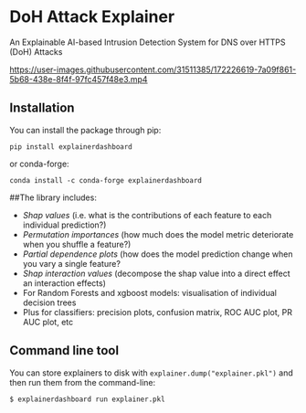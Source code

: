 # DoH Attack Explainer
An Explainable AI-based Intrusion Detection System for DNS over HTTPS (DoH) Attacks
<!-- ![dashboard_recording_First_Frame](https://user-images.githubusercontent.com/31511385/169506515-39478118-e37f-4c81-aa2c-72cd5ba07b54.png) -->



https://user-images.githubusercontent.com/31511385/172226619-7a09f861-5b68-438e-8f4f-97fc457f48e3.mp4

## Installation

You can install the package through pip:

`pip install explainerdashboard`

or conda-forge:

`conda install -c conda-forge explainerdashboard`


##The library includes:
- *Shap values* (i.e. what is the contributions of each feature to each individual prediction?)
- *Permutation importances* (how much does the model metric deteriorate when you shuffle a feature?)
- *Partial dependence plots* (how does the model prediction change when you vary a single feature?
- *Shap interaction values* (decompose the shap value into a direct effect an interaction effects)
- For Random Forests and xgboost models: visualisation of individual decision trees
- Plus for classifiers: precision plots, confusion matrix, ROC AUC plot, PR AUC plot, etc


## Command line tool

You can store explainers to disk with `explainer.dump("explainer.pkl")`
and then run them from the command-line:

```bash
$ explainerdashboard run explainer.pkl
